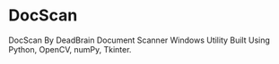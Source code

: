# DocScan
DocScan By DeadBrain
Document Scanner Windows Utility Built Using Python, OpenCV, numPy, Tkinter.
